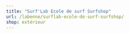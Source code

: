 ```yaml
---
title: "Surf'Lab Ecole de surf Surfshop"
url: /labenne/surflab-ecole-de-surf-surfshop/
shop: extérieur
---
```


